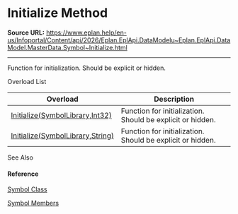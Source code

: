 # Initialize Method

**Source URL:** https://www.eplan.help/en-us/Infoportal/Content/api/2026/Eplan.EplApi.DataModelu~Eplan.EplApi.DataModel.MasterData.Symbol~Initialize.html

---

Function for initialization. Should be explicit or hidden.

Overload List

| Overload | Description |
| --- | --- |
| [Initialize(SymbolLibrary,Int32)](Eplan.EplApi.DataModelu~Eplan.EplApi.DataModel.MasterData.Symbol~Initialize(SymbolLibrary,Int32).html) | Function for initialization. Should be explicit or hidden. |
| [Initialize(SymbolLibrary,String)](Eplan.EplApi.DataModelu~Eplan.EplApi.DataModel.MasterData.Symbol~Initialize(SymbolLibrary,String).html) | Function for initialization. Should be explicit or hidden. |



See Also

#### Reference

[Symbol Class](Eplan.EplApi.DataModelu~Eplan.EplApi.DataModel.MasterData.Symbol.html)
  
[Symbol Members](Eplan.EplApi.DataModelu~Eplan.EplApi.DataModel.MasterData.Symbol_members.html)
